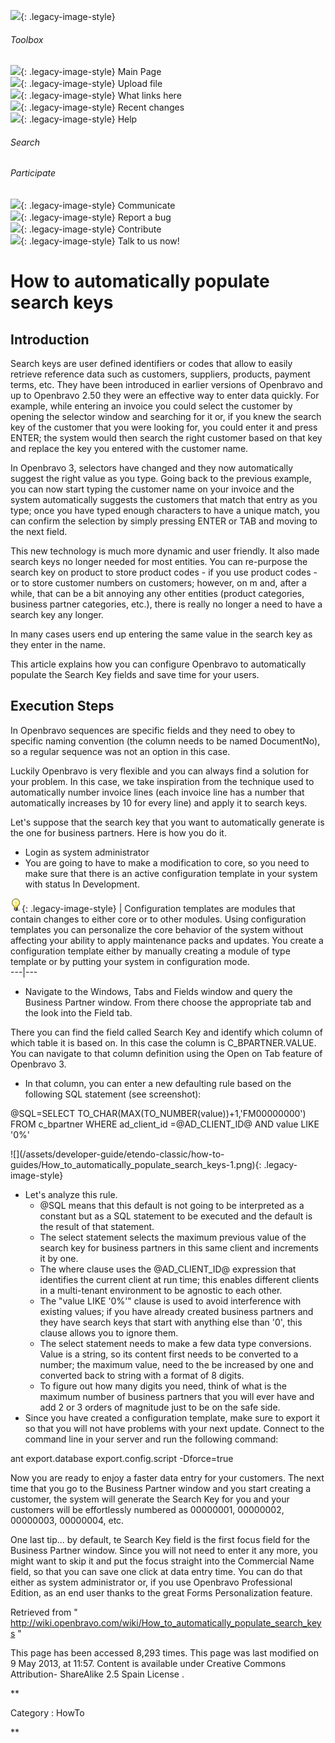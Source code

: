 ![](skins/openbravo/images/social-blogs-sidebar-banner.png){: .legacy-image-style}

######  Toolbox

![](skins/openbravo/images/flecha1.jpg){: .legacy-image-style} Main Page  
![](skins/openbravo/images/flecha1.jpg){: .legacy-image-style} Upload file  
![](skins/openbravo/images/flecha1.jpg){: .legacy-image-style} What links here  
![](skins/openbravo/images/flecha1.jpg){: .legacy-image-style} Recent changes  
![](skins/openbravo/images/flecha1.jpg){: .legacy-image-style} Help  
  
  

######  Search

######  Participate

![](skins/openbravo/images/flecha1.jpg){: .legacy-image-style} Communicate  
![](skins/openbravo/images/flecha1.jpg){: .legacy-image-style} Report a bug  
![](skins/openbravo/images/flecha1.jpg){: .legacy-image-style} Contribute  
![](skins/openbravo/images/flecha1.jpg){: .legacy-image-style} Talk to us now!  

  

#  How to automatically populate search keys

##  Introduction

Search keys are user defined identifiers or codes that allow to easily
retrieve reference data such as customers, suppliers, products, payment terms,
etc. They have been introduced in earlier versions of Openbravo and up to
Openbravo 2.50 they were an effective way to enter data quickly. For example,
while entering an invoice you could select the customer by opening the
selector window and searching for it or, if you knew the search key of the
customer that you were looking for, you could enter it and press ENTER; the
system would then search the right customer based on that key and replace the
key you entered with the customer name.

In Openbravo 3, selectors have changed and they now automatically suggest the
right value as you type. Going back to the previous example, you can now start
typing the customer name on your invoice and the system automatically suggests
the customers that match that entry as you type; once you have typed enough
characters to have a unique match, you can confirm the selection by simply
pressing ENTER or TAB and moving to the next field.

This new technology is much more dynamic and user friendly. It also made
search keys no longer needed for most entities. You can re-purpose the search
key on product to store product codes - if you use product codes - or to store
customer numbers on customers; however, on m and, after a while, that can be a
bit annoying any other entities (product categories, business partner
categories, etc.), there is really no longer a need to have a search key any
longer.

In many cases users end up entering the same value in the search key as they
enter in the name.

This article explains how you can configure Openbravo to automatically
populate the Search Key fields and save time for your users.

##  Execution Steps

In Openbravo sequences are specific fields and they need to obey to specific
naming convention (the column needs to be named DocumentNo), so a regular
sequence was not an option in this case.

Luckily Openbravo is very flexible and you can always find a solution for your
problem. In this case, we take inspiration from the technique used to
automatically number invoice lines (each invoice line has a number that
automatically increases by 10 for every line) and apply it to search keys.

Let's suppose that the search key that you want to automatically generate is
the one for business partners. Here is how you do it.

  * Login as system administrator 
  * You are going to have to make a modification to core, so you need to make sure that there is an active configuration template in your system with status In Development. 

![](/assets/developer-guide/etendo-classic/how-to-guides/Bulbgraph.png){: .legacy-image-style} |
Configuration templates are modules that contain changes to either core or to
other modules. Using configuration templates you can personalize the core
behavior of the system without affecting your ability to apply maintenance
packs and updates. You create a configuration template either by manually
creating a module of type template or by putting your system in configuration
mode.  
---|---  
  
  * Navigate to the Windows, Tabs and Fields window and query the Business Partner window. From there choose the appropriate tab and the look into the Field tab. 

There you can find the field called Search Key and identify which column of
which table it is based on. In this case the column is C_BPARTNER.VALUE. You
can navigate to that column definition using the Open on Tab feature of
Openbravo 3.

  * In that column, you can enter a new defaulting rule based on the following SQL statement (see screenshot): 

@SQL=SELECT TO_CHAR(MAX(TO_NUMBER(value))+1,'FM00000000') FROM c_bpartner
WHERE ad_client_id =@AD_CLIENT_ID@ AND value LIKE '0%'

![](/assets/developer-guide/etendo-classic/how-to-
guides/How_to_automatically_populate_search_keys-1.png){: .legacy-image-style}

  

  * Let's analyze this rule. 
    * @SQL means that this default is not going to be interpreted as a constant but as a SQL statement to be executed and the default is the result of that statement. 
    * The select statement selects the maximum previous value of the search key for business partners in this same client and increments it by one. 
    * The where clause uses the @AD_CLIENT_ID@ expression that identifies the current client at run time; this enables different clients in a multi-tenant environment to be agnostic to each other. 
    * The "value LIKE '0%'" clause is used to avoid interference with existing values; if you have already created business partners and they have search keys that start with anything else than '0', this clause allows you to ignore them. 
    * The select statement needs to make a few data type conversions. Value is a string, so its content first needs to be converted to a number; the maximum value, need to the be increased by one and converted back to string with a format of 8 digits. 
    * To figure out how many digits you need, think of what is the maximum number of business partners that you will ever have and add 2 or 3 orders of magnitude just to be on the safe side. 
  * Since you have created a configuration template, make sure to export it so that you will not have problems with your next update. Connect to the command line in your server and run the following command: 

ant export.database export.config.script -Dforce=true

Now you are ready to enjoy a faster data entry for your customers. The next
time that you go to the Business Partner window and you start creating a
customer, the system will generate the Search Key for you and your customers
will be effortlessly numbered as 00000001, 00000002, 00000003, 00000004, etc.

One last tip... by default, te Search Key field is the first focus field for
the Business Partner window. Since you will not need to enter it any more, you
might want to skip it and put the focus straight into the Commercial Name
field, so that you can save one click at data entry time. You can do that
either as system administrator or, if you use Openbravo Professional Edition,
as an end user thanks to the great Forms Personalization feature.

Retrieved from "
http://wiki.openbravo.com/wiki/How_to_automatically_populate_search_keys  "

This page has been accessed 8,293 times. This page was last modified on 9 May
2013, at 11:57. Content is available under  Creative Commons Attribution-
ShareAlike 2.5 Spain License  .

  
**

Category  :  HowTo

**

